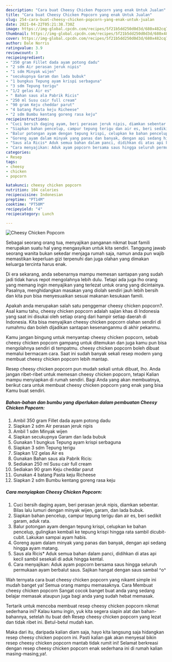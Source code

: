 ```yaml
---
description: "Cara buat Cheesy Chicken Popcorn yang enak Untuk Jualan"
title: "Cara buat Cheesy Chicken Popcorn yang enak Untuk Jualan"
slug: 254-cara-buat-cheesy-chicken-popcorn-yang-enak-untuk-jualan
date: 2021-04-22T05:21:38.730Z
image: https://img-global.cpcdn.com/recipes/5f21b5dd250d0d3d/680x482cq70/cheesy-chicken-popcorn-foto-resep-utama.jpg
thumbnail: https://img-global.cpcdn.com/recipes/5f21b5dd250d0d3d/680x482cq70/cheesy-chicken-popcorn-foto-resep-utama.jpg
cover: https://img-global.cpcdn.com/recipes/5f21b5dd250d0d3d/680x482cq70/cheesy-chicken-popcorn-foto-resep-utama.jpg
author: Dale Norris
ratingvalue: 3.9
reviewcount: 3
recipeingredient:
- "350 gram Fillet dada ayam potong dadu"
- "2 sdm Air perasan jeruk nipis"
- "1 sdm Minyak wijen"
- "secukupnya Garam dan lada bubuk"
- "1 bungkus Tepung ayam krispi serbaguna"
- "3 sdm Tepung terigu"
- "1/2 gelas Air es"
- " Bahan saus ala Pabrik Ricis"
- "250 ml Susu cair full cream"
- "90 gram Keju cheddar parut"
- "4 batang Pasta keju Richeese"
- "2 sdm Bumbu kentang goreng rasa keju"
recipeinstructions:
- "Cuci bersih daging ayam, beri perasan jeruk nipis, diamkan sebentar. Bilas lalu lumuri dengan minyak wijen, garam, dan lada bubuk."
- "Siapkan bahan pencelup, campur tepung terigu dan air es, beri sedikit garam, aduk rata."
- "Balur potongan ayam dengan tepung krispi, celupkan ke bahan pencelup, gulingkan kembali ke tepung krispi hingga rata sambil dicubit-cubit. Lakukan sampai ayam habis."
- "Goreng ayam dalam minyak yang panas dan banyak, dengan api sedang hingga ayam matang."
- "Saus ala Ricis* Aduk semua bahan dalam panci, didihkan di atas api kecil sambil sesekali di aduk hingga kental."
- "Cara menyajikan: Aduk ayam popcorn bersama saus hingga seluruh permukaan ayam berbalut saus. Sajikan hangat dengan saus sambal ^o^"
categories:
- Resep
tags:
- cheesy
- chicken
- popcorn

katakunci: cheesy chicken popcorn 
nutrition: 104 calories
recipecuisine: Indonesian
preptime: "PT14M"
cooktime: "PT50M"
recipeyield: "4"
recipecategory: Lunch

---
```



![Cheesy Chicken Popcorn](https://img-global.cpcdn.com/recipes/5f21b5dd250d0d3d/680x482cq70/cheesy-chicken-popcorn-foto-resep-utama.jpg)

Sebagai seorang orang tua, menyajikan panganan nikmat buat famili merupakan suatu hal yang mengasyikan untuk kita sendiri. Tanggung jawab seorang  wanita bukan sekedar menjaga rumah saja, namun anda pun wajib memastikan keperluan gizi terpenuhi dan juga olahan yang dimakan keluarga tercinta harus enak.

Di era  sekarang, anda sebenarnya mampu memesan santapan yang sudah jadi tidak harus repot mengolahnya lebih dulu. Tetapi ada juga lho orang yang memang ingin menyajikan yang terlezat untuk orang yang dicintainya. Pasalnya, menghidangkan masakan yang diolah sendiri jauh lebih bersih dan kita pun bisa menyesuaikan sesuai makanan kesukaan famili. 



Apakah anda merupakan salah satu penggemar cheesy chicken popcorn?. Asal kamu tahu, cheesy chicken popcorn adalah sajian khas di Indonesia yang saat ini disukai oleh setiap orang dari hampir setiap daerah di Indonesia. Kita bisa menyajikan cheesy chicken popcorn olahan sendiri di rumahmu dan boleh dijadikan santapan kesenanganmu di akhir pekanmu.

Kamu jangan bingung untuk menyantap cheesy chicken popcorn, sebab cheesy chicken popcorn gampang untuk ditemukan dan juga kamu pun bisa mengolahnya sendiri di tempatmu. cheesy chicken popcorn boleh dibuat memalui bermacam cara. Saat ini sudah banyak sekali resep modern yang membuat cheesy chicken popcorn lebih mantap.

Resep cheesy chicken popcorn pun mudah sekali untuk dibuat, lho. Anda jangan ribet-ribet untuk memesan cheesy chicken popcorn, tetapi Kalian mampu menyiapkan di rumah sendiri. Bagi Anda yang akan membuatnya, berikut cara untuk membuat cheesy chicken popcorn yang enak yang bisa Kamu buat sendiri.

<!--inarticleads1-->

##### Bahan-bahan dan bumbu yang diperlukan dalam pembuatan Cheesy Chicken Popcorn:

1. Ambil 350 gram Fillet dada ayam potong dadu
1. Siapkan 2 sdm Air perasan jeruk nipis
1. Ambil 1 sdm Minyak wijen
1. Siapkan secukupnya Garam dan lada bubuk
1. Gunakan 1 bungkus Tepung ayam krispi serbaguna
1. Siapkan 3 sdm Tepung terigu
1. Siapkan 1/2 gelas Air es
1. Gunakan  Bahan saus ala Pabrik Ricis:
1. Sediakan 250 ml Susu cair full cream
1. Sediakan 90 gram Keju cheddar parut
1. Gunakan 4 batang Pasta keju Richeese
1. Siapkan 2 sdm Bumbu kentang goreng rasa keju




<!--inarticleads2-->

##### Cara menyiapkan Cheesy Chicken Popcorn:

1. Cuci bersih daging ayam, beri perasan jeruk nipis, diamkan sebentar. Bilas lalu lumuri dengan minyak wijen, garam, dan lada bubuk.
1. Siapkan bahan pencelup, campur tepung terigu dan air es, beri sedikit garam, aduk rata.
1. Balur potongan ayam dengan tepung krispi, celupkan ke bahan pencelup, gulingkan kembali ke tepung krispi hingga rata sambil dicubit-cubit. Lakukan sampai ayam habis.
1. Goreng ayam dalam minyak yang panas dan banyak, dengan api sedang hingga ayam matang.
1. Saus ala Ricis* Aduk semua bahan dalam panci, didihkan di atas api kecil sambil sesekali di aduk hingga kental.
1. Cara menyajikan: Aduk ayam popcorn bersama saus hingga seluruh permukaan ayam berbalut saus. Sajikan hangat dengan saus sambal ^o^




Wah ternyata cara buat cheesy chicken popcorn yang nikamt simple ini mudah banget ya! Semua orang mampu memasaknya. Cara Membuat cheesy chicken popcorn Sangat cocok banget buat anda yang sedang belajar memasak ataupun juga bagi anda yang sudah hebat memasak.

Tertarik untuk mencoba membuat resep cheesy chicken popcorn nikmat sederhana ini? Kalau kamu ingin, yuk kita segera siapin alat dan bahan-bahannya, setelah itu buat deh Resep cheesy chicken popcorn yang lezat dan tidak ribet ini. Betul-betul mudah kan. 

Maka dari itu, daripada kalian diam saja, hayo kita langsung saja hidangkan resep cheesy chicken popcorn ini. Pasti kalian gak akan menyesal bikin resep cheesy chicken popcorn mantab tidak rumit ini! Selamat berkreasi dengan resep cheesy chicken popcorn enak sederhana ini di rumah kalian masing-masing,ya!.

